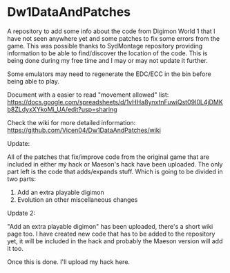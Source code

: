 # Dw1DataAndPatches
A repository to add some info about the code from Digimon World 1 that I have not seen anywhere yet and some patches to fix some errors from the game.
This was possible thanks to SydMontage repository providing information to be able to find/discover the location of the code. 
This is being done during my free time and I may or may not update it further.

Some emulators may need to regenerate the EDC/ECC in the bin before being able to play.

Document with a easier to read "movement allowed" list: https://docs.google.com/spreadsheets/d/1vHHa8ynxtnFuwiQst09I0L4jDMKb8ZLdyxXYkoMi_UA/edit?usp=sharing

Check the wiki for more detailed information: https://github.com/Vicen04/Dw1DataAndPatches/wiki 

Update: 

All of the patches that fix/improve code from the original game that are included in either my hack or Maeson's hack have been uploaded. The only part left is the code that adds/expands stuff. Which is going to be divided in two parts:

1. Add an extra playable digimon
2. Evolution an other miscellaneous changes

Update 2:

"Add an extra playable digimon" has been uploaded, there's a short wiki page too. I have created new code that has to be added to the repository yet, it will be included in the hack and probably the Maeson version will add it too.

Once this is done. I'll upload my hack here.